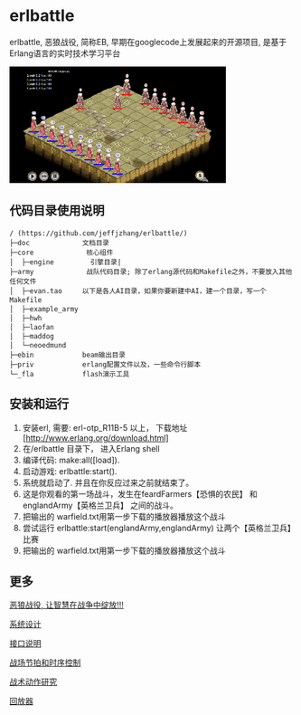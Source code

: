 # erlbattle

erlbattle, 恶狼战役, 简称EB, 早期在googlecode上发展起来的开源项目, 是基于Erlang语言的实时技术学习平台

![image](https://raw.githubusercontent.com/jeffjzhang/erlbattle/master/doc/image/replay-pic-s.png)


## 代码目录使用说明
```
/ (https://github.com/jeffjzhang/erlbattle/)
├─doc             文档目录
├─core             核心组件
│  ├─engine         引擎目录|
├─army             战队代码目录; 除了erlang源代码和Makefile之外，不要放入其他任何文件
│  ├─evan.tao     以下是各人AI目录，如果你要新建中AI，建一个目录，写一个Makefile
│  ├─example_army
│  ├─hwh
│  ├─laofan
│  ├─maddog
│  └─neoedmund
├─ebin            beam输出目录
├─priv            erlang配置文件以及，一些命令行脚本
└─_fla            flash演示工具
```

## 安装和运行

1. 安装erl, 需要: erl-otp_R11B-5 以上， 下载地址[http://www.erlang.org/download.html]
2. 在/erlbattle 目录下， 进入Erlang shell
3. 编译代码: make:all([load]).
4. 启动游戏: erlbattle:start().
5. 系统就启动了. 并且在你反应过来之前就结束了。
6. 这是你观看的第一场战斗，发生在feardFarmers【恐惧的农民】 和englandArmy【英格兰卫兵】 之间的战斗。
7. 把输出的 warfield.txt用第一步下载的播放器播放这个战斗
8. 尝试运行 erlbattle:start(englandArmy,englandArmy) 让两个【英格兰卫兵】比赛
9. 把输出的 warfield.txt用第一步下载的播放器播放这个战斗


## 更多

[恶狼战役, 让智慧在战争中绽放!!!](https://github.com/jeffjzhang/erlbattle/wiki)

[系统设计](https://github.com/jeffjzhang/erlbattle/wiki/%E7%B3%BB%E7%BB%9F%E8%AE%BE%E8%AE%A1)

[接口说明](https://github.com/jeffjzhang/erlbattle/wiki/%E6%8E%A5%E5%8F%A3%E8%AF%B4%E6%98%8E)

[战场节拍和时序控制](https://github.com/jeffjzhang/erlbattle/wiki/EB%E6%88%98%E5%9C%BA%E8%8A%82%E6%8B%8D%E5%92%8C%E6%97%B6%E5%BA%8F%E6%8E%A7%E5%88%B6)

[战术动作研究](https://github.com/jeffjzhang/erlbattle/wiki/EB%E6%88%98%E6%9C%AF%E5%8A%A8%E4%BD%9C%E7%A0%94%E7%A9%B6)

[回放器](https://github.com/jeffjzhang/erlbattle/wiki/%E5%9B%9E%E6%94%BE%E5%99%A8)
